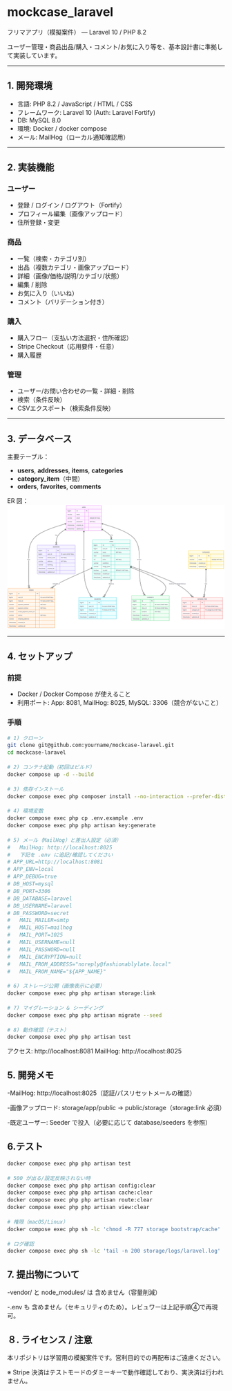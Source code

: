 # mockcase_laravel
フリマアプリ（模擬案件） — Laravel 10 / PHP 8.2

ユーザー管理・商品出品/購入・コメント/お気に入り等を、基本設計書に準拠して実装しています。

---

## 1. 開発環境
- 言語: PHP 8.2 / JavaScript / HTML / CSS
- フレームワーク: Laravel 10 (Auth: Laravel Fortify)
- DB: MySQL 8.0
- 環境: Docker / docker compose
- メール: MailHog（ローカル通知確認用）

---

## 2. 実装機能
### ユーザー
- 登録 / ログイン / ログアウト（Fortify）
- プロフィール編集（画像アップロード）
- 住所登録・変更

### 商品
- 一覧（検索・カテゴリ別）
- 出品（複数カテゴリ・画像アップロード）
- 詳細（画像/価格/説明/カテゴリ/状態）
- 編集 / 削除
- お気に入り（いいね）
- コメント（バリデーション付き）

### 購入
- 購入フロー（支払い方法選択・住所確認）
- Stripe Checkout（応用要件・任意）
- 購入履歴

### 管理
- ユーザー/お問い合わせの一覧・詳細・削除
- 検索（条件反映）
- CSVエクスポート（検索条件反映）

---

## 3. データベース
主要テーブル：
- **users**, **addresses**, **items**, **categories**
- **category_item**（中間）
- **orders**, **favorites**, **comments**

ER 図：
![ER](./mockcase_laravel_ER.png)

---

## 4. セットアップ

### 前提
- Docker / Docker Compose が使えること
- 利用ポート: App: 8081, MailHog: 8025, MySQL: 3306（競合がないこと）

### 手順
```bash
# 1) クローン
git clone git@github.com:yourname/mockcase-laravel.git
cd mockcase-laravel

# 2) コンテナ起動（初回はビルド）
docker compose up -d --build

# 3) 依存インストール
docker compose exec php composer install --no-interaction --prefer-dist

# 4) 環境変数
docker compose exec php cp .env.example .env
docker compose exec php php artisan key:generate

# 5) メール（MailHog）と差出人設定（必須）
#   MailHog: http://localhost:8025
#   下記を .env に追記/確認してください
# APP_URL=http://localhost:8081
# APP_ENV=local
# APP_DEBUG=true
# DB_HOST=mysql
# DB_PORT=3306
# DB_DATABASE=laravel
# DB_USERNAME=laravel
# DB_PASSWORD=secret
#   MAIL_MAILER=smtp
#   MAIL_HOST=mailhog
#   MAIL_PORT=1025
#   MAIL_USERNAME=null
#   MAIL_PASSWORD=null
#   MAIL_ENCRYPTION=null
#   MAIL_FROM_ADDRESS="noreply@fashionablylate.local"
#   MAIL_FROM_NAME="${APP_NAME}"

# 6) ストレージ公開（画像表示に必要）
docker compose exec php php artisan storage:link

# 7) マイグレーション & シーディング
docker compose exec php php artisan migrate --seed

# 8) 動作確認（テスト）
docker compose exec php php artisan test
```
アクセス: http://localhost:8081
MailHog: http://localhost:8025

## 5. 開発メモ
-MailHog: http://localhost:8025（認証/パスリセットメールの確認）

-画像アップロード: storage/app/public → public/storage（storage:link 必須）

-既定ユーザー: Seeder で投入（必要に応じて database/seeders を参照）

## 6.テスト
```bash
docker compose exec php php artisan test

# 500 が出る/設定反映されない時
docker compose exec php php artisan config:clear
docker compose exec php php artisan cache:clear
docker compose exec php php artisan route:clear
docker compose exec php php artisan view:clear

# 権限（macOS/Linux）
docker compose exec php sh -lc 'chmod -R 777 storage bootstrap/cache'

# ログ確認
docker compose exec php sh -lc 'tail -n 200 storage/logs/laravel.log'

```

## 7. 提出物について
-vendor/ と node_modules/ は 含めません（容量削減）

-.env も 含めません（セキュリティのため）。レビュワーは上記手順④で再現可。

## ８. ライセンス / 注意
本リポジトリは学習用の模擬案件です。営利目的での再配布はご遠慮ください。

※ Stripe 決済はテストモードのダミーキーで動作確認しており、実決済は行われません。

